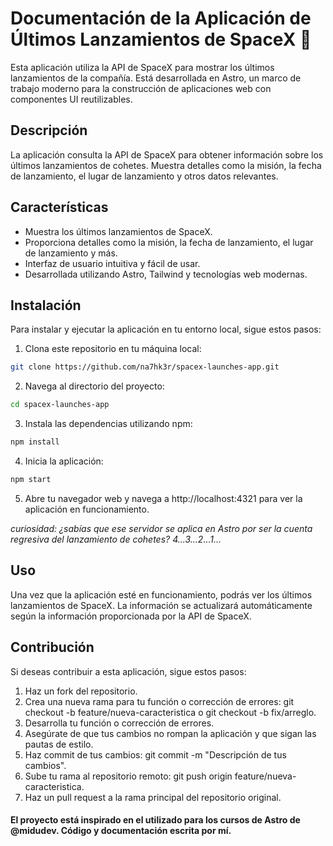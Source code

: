 
# Documentación de la Aplicación de Últimos Lanzamientos de SpaceX 🚀

Esta aplicación utiliza la API de SpaceX para mostrar los últimos lanzamientos de la compañía. Está desarrollada en Astro, un marco de trabajo moderno para la construcción de aplicaciones web con componentes UI reutilizables.

## Descripción

La aplicación consulta la API de SpaceX para obtener información sobre los últimos lanzamientos de cohetes. Muestra detalles como la misión, la fecha de lanzamiento, el lugar de lanzamiento y otros datos relevantes.

## Características

- Muestra los últimos lanzamientos de SpaceX.
- Proporciona detalles como la misión, la fecha de lanzamiento, el lugar de lanzamiento y más.
- Interfaz de usuario intuitiva y fácil de usar.
- Desarrollada utilizando Astro, Tailwind y tecnologías web modernas.

## Instalación

Para instalar y ejecutar la aplicación en tu entorno local, sigue estos pasos:

1. Clona este repositorio en tu máquina local:
```bash
git clone https://github.com/na7hk3r/spacex-launches-app.git
```
2. Navega al directorio del proyecto:
```bash
cd spacex-launches-app
```
3. Instala las dependencias utilizando npm:
```bash
npm install
```
4. Inicia la aplicación:
```bash
npm start
```
5. Abre tu navegador web y navega a http://localhost:4321 para ver la aplicación en funcionamiento.

*curiosidad: ¿sabías que ese servidor se aplica en Astro por ser la cuenta regresiva del lanzamiento de cohetes? 4...3...2...1...*

## Uso

Una vez que la aplicación esté en funcionamiento, podrás ver los últimos lanzamientos de SpaceX. La información se actualizará automáticamente según la información proporcionada por la API de SpaceX.

## Contribución

Si deseas contribuir a esta aplicación, sigue estos pasos:

1. Haz un fork del repositorio.
2. Crea una nueva rama para tu función o corrección de errores: git checkout -b feature/nueva-caracteristica o git checkout -b fix/arreglo.
3. Desarrolla tu función o corrección de errores.
4. Asegúrate de que tus cambios no rompan la aplicación y que sigan las pautas de estilo.
5. Haz commit de tus cambios: git commit -m "Descripción de tus cambios".
6. Sube tu rama al repositorio remoto: git push origin feature/nueva-caracteristica.
7. Haz un pull request a la rama principal del repositorio original.

#### El proyecto está inspirado en el utilizado para los cursos de Astro de @midudev. Código y documentación escrita por mí.